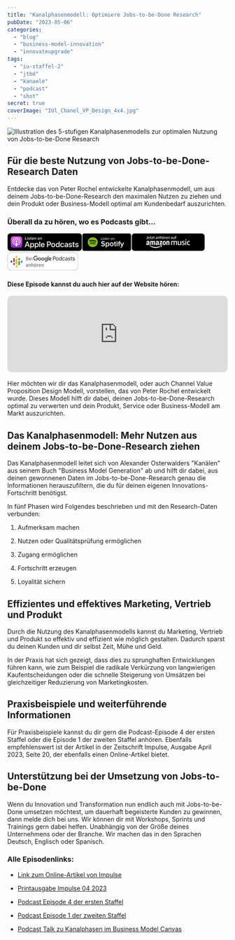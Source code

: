 ```yaml
---
title: "Kanalphasenmodell: Optimiere Jobs-to-be-Done Research"
pubDate: "2023-05-06"
categories:
  - "blog"
  - "business-model-innovation"
  - "innovateupgrade"
tags:
  - "iu-staffel-2"
  - "jtbd"
  - "kanaele"
  - "podcast"
  - "shot"
secret: true
coverImage: "IUl_Chanel_VP_Design_4x4.jpg"
---
```


![Illustration des 5-stufigen Kanalphasenmodells zur optimalen Nutzung von Jobs-to-be-Done Research](images/Kanalphasenmodel_Chanel_VP_Design-1024x438.jpg)

## Für die beste Nutzung von Jobs-to-be-Done-Research Daten

Entdecke das von Peter Rochel entwickelte Kanalphasenmodell, um aus deinem Jobs-to-be-Done-Research den maximalen Nutzen zu ziehen und dein Produkt oder Business-Modell optimal am Kundenbedarf auszurichten.

### Überall da zu hören, wo es Podcasts gibt...

[![](images/listen-on-apple-podcast.png)](https://podcasts.apple.com/us/podcast/shot-das-jtbd-kanalphasenmodel/id1354901024?i=1000612006504&itsct=podcast_box&itscg=30200&ls=1)[![](images/listen-on-spotify.png)](https://open.spotify.com/episode/2kqv3JnIXrShlaA1nkJNt6?si=d5KfbOKvSGG-hRfucsDFSQ)[![](images/ListenOn_AmazonMusic_button_Black_RGB_5X_DE-300x73.png)](https://music.amazon.de/podcasts/4838bd28-7b97-4912-80cb-de39a6c75654/episodes/e140a213-8284-475f-8c86-d34f388b69ac/innovate-upgrade-shot-das-jtbd-kanalphasenmodel)[![jobs to be done podcast](images/DE_Google_Podcasts_Badge_8x-300x76.png)](https://podcasts.google.com/feed/aHR0cHM6Ly96dW04cnkucG9kY2FzdGVyLmRlL29iZXJ3YXNzZXIucnNz/episode/cG9kLWM5YTBmY2I1MTU2YjM4NzM5MTQ2NDBlM2Rh?sa=X&ved=0CAUQkfYCahcKEwjoqovy-eL-AhUAAAAAHQAAAAAQCg)

#### Diese Episode kannst du auch hier auf der Website hören:

<iframe id="embedPlayer" src="https://embed.podcasts.apple.com/us/podcast/shot-das-jtbd-kanalphasenmodel/id1354901024?i=1000612006504&amp;itsct=podcast_box_player&amp;itscg=30200&amp;ls=1&amp;theme=auto" height="175px" frameborder="0" sandbox="allow-forms allow-popups allow-same-origin allow-scripts allow-top-navigation-by-user-activation" allow="autoplay *; encrypted-media *; clipboard-write" style="width: 100%; max-width: 660px; overflow: hidden; border-radius: 10px; transform: translateZ(0px); animation: 2s 6 loading-indicator; background-color: rgb(228, 228, 228);"></iframe>

Hier möchten wir dir das Kanalphasenmodell, oder auch Channel Value Proposition Design Modell, vorstellen, das von Peter Rochel entwickelt wurde. Dieses Modell hilft dir dabei, deinen Jobs-to-be-Done-Research optimal zu verwerten und dein Produkt, Service oder Business-Modell am Markt auszurichten.

## **Das Kanalphasenmodell: Mehr Nutzen aus deinem Jobs-to-be-Done-Research ziehen**

Das Kanalphasenmodell leitet sich von Alexander Osterwalders "Kanälen" aus seinem Buch "Business Model Generation" ab und hilft dir dabei, aus deinen gewonnenen Daten im Jobs-to-be-Done-Research genau die Informationen herauszufiltern, die du für deinen eigenen Innovations-Fortschritt benötigst.

In fünf Phasen wird Folgendes beschrieben und mit den Research-Daten verbunden:

1. Aufmerksam machen

3. Nutzen oder Qualitätsprüfung ermöglichen

5. Zugang ermöglichen

7. Fortschritt erzeugen

9. Loyalität sichern

## **Effizientes und effektives Marketing, Vertrieb und Produkt**

Durch die Nutzung des Kanalphasenmodells kannst du Marketing, Vertrieb und Produkt so effektiv und effizient wie möglich gestalten. Dadurch sparst du deinen Kunden und dir selbst Zeit, Mühe und Geld. 

In der Praxis hat sich gezeigt, dass dies zu sprunghaften Entwicklungen führen kann, wie zum Beispiel die radikale Verkürzung von langwierigen Kaufentscheidungen oder die schnelle Steigerung von Umsätzen bei gleichzeitiger Reduzierung von Marketingkosten.

## **Praxisbeispiele und weiterführende Informationen**

Für Praxisbeispiele kannst du dir gern die Podcast-Episode 4 der ersten Staffel oder die Episode 1 der zweiten Staffel anhören. Ebenfalls empfehlenswert ist der Artikel in der Zeitschrift Impulse, Ausgabe April 2023, Seite 20, der ebenfalls einen Online-Artikel bietet.

## **Unterstützung bei der Umsetzung von Jobs-to-be-Done**

Wenn du Innovation und Transformation nun endlich auch mit Jobs-to-be-Done umsetzen möchtest, um dauerhaft begeisterte Kunden zu gewinnen, dann melde dich bei uns. Wir können dir mit Workshops, Sprints und Trainings gern dabei helfen. Unabhängig von der Größe deines Unternehmens oder der Branche. Wir machen das in den Sprachen Deutsch, Englisch oder Spanisch.

### Alle Episodenlinks:

- [Link zum Online-Artikel von Impulse](https://www.impulse.de/organisation/jobs-to-be-done/7612209.html)

- [Printausgabe Impulse 04 2023](https://bc-v2.pressmatrix.com/de/profiles/a837ebde1e43/editions/6fe0ce5d4f4d29670fb8)

- [Podcast Episode 4 der ersten Staffel](https://oberwasser-consulting.de/podcast004/)

- [Podcast Episode 1 der zweiten Staffel](https://oberwasser-consulting.de/marketing_mit_jobs_to_be_done/)

- [Podcast Talk zu Kanalphasen im Business Model Canvas](https://oberwasser-consulting.de/kanalphasenmodell/)
